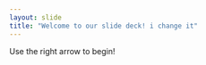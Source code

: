 ```yaml
---
layout: slide
title: "Welcome to our slide deck! i change it"
---
```


Use the right arrow to begin!
